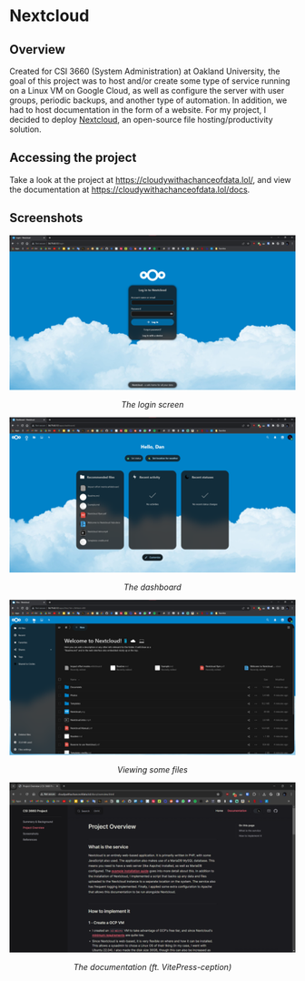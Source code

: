 # Nextcloud

## Overview

Created for CSI 3660 (System Administration) at Oakland University, the goal of this project was to host and/or create some type of service running on a Linux VM on Google Cloud, as well as configure the server with user groups, periodic backups, and another type of automation.  In addition, we had to host documentation in the form of a website.  For my project, I decided to deploy [Nextcloud](https://nextcloud.com/), an open-source file hosting/productivity solution.

## Accessing the project

Take a look at the project at https://cloudywithachanceofdata.lol/, and view the documentation at https://cloudywithachanceofdata.lol/docs.

## Screenshots

![](../assets/projects/nextcloud_0.png)
<center><em>The login screen</em></center>

![](../assets/projects/nextcloud_1.png)
<center><em>The dashboard</em></center>

![](../assets/projects/nextcloud_2.png)
<center><em>Viewing some files</em></center>

![](../assets/projects/nextcloud_3.png)
<center><em>The documentation (ft. VitePress-ception)</em></center>